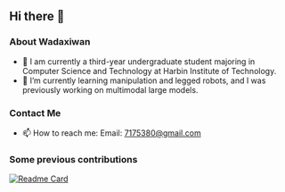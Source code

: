 ## Hi there 👋

<!--
**Wadaxiwan/Wadaxiwan** is a ✨ _special_ ✨ repository because its `README.md` (this file) appears on your GitHub profile.

Here are some ideas to get you started:

- 🔭 I’m currently working on ...
- 🌱 I’m currently learning ...
- 👯 I’m looking to collaborate on ...
- 🤔 I’m looking for help with ...
- 💬 Ask me about ...
- 📫 How to reach me: ...
- 😄 Pronouns: ...
- ⚡ Fun fact: ...
-->

### About Wadaxiwan

- 🔭 I am currently a third-year undergraduate student majoring in Computer Science and Technology at Harbin Institute of Technology.
- 🌱 I’m currently learning manipulation and legged robots, and I was previously working on multimodal large models.


### Contact Me

- 📫 How to reach me: Email: 7175380@gmail.com

### Some previous contributions
[![Readme Card](https://github-readme-stats.vercel.app/api/pin/?username=HITsz-TMG&repo=UMOE-Scaling-Unified-Multimodal-LLMs)](https://github.com/HITsz-TMG/UMOE-Scaling-Unified-Multimodal-LLMs)

